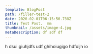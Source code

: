 ```yaml
---
template: BlogPost
path: /filler-test-2
date: 2020-02-01T06:15:50.738Z
title: Test Post.  mm
thumbnail: /assets/image-4.jpg
metaDescription: df sdf df
---
```

h dsui giuhjdfs udf ghihoiugigo hdfoijh io
